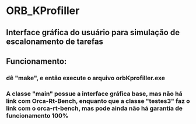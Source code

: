 # ORB_KProfiller

## Interface gráfica do usuário para simulação de escalonamento de tarefas
## Funcionamento: 
### dê "make", e então execute o arquivo orbKprofiller.exe
### A classe "main" possue a interface gráfica base, mas não há link com Orca-Rt-Bench, enquanto que a classe "testes3" faz o link com o orca-rt-bench, mas pode ainda não há garantia de funcionamento 100%

